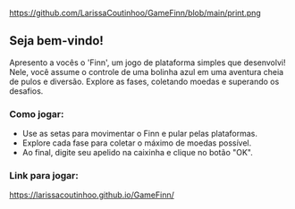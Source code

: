 https://github.com/LarissaCoutinhoo/GameFinn/blob/main/print.png
## Seja bem-vindo!

Apresento a vocês o 'Finn', um jogo de plataforma simples que desenvolvi! Nele, você assume o controle de uma bolinha azul em uma aventura cheia de pulos e diversão. Explore as fases, coletando moedas e superando os desafios. 

### Como jogar:

- Use as setas para movimentar o Finn e pular pelas plataformas.
- Explore cada fase para coletar o máximo de moedas possível.
- Ao final, digite seu apelido na caixinha e clique no botão "OK".


### Link para jogar: 
https://larissacoutinhoo.github.io/GameFinn/


